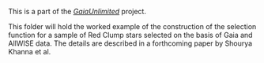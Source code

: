 This is a part of the [_GaiaUnlimited_](https://github.com/gaia-unlimited) project.

This folder will hold the worked example of the construction of the selection function for a sample of Red Clump stars selected on the basis of Gaia and AllWISE data. The details are described in a forthcoming paper by Shourya Khanna et al.